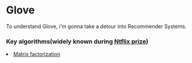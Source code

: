 # Glove

To understand Glove, i'm gonna take a detour into Recommender Systems.

<h3>Key algorithms(widely known during <a href="https://en.wikipedia.org/wiki/Netflix_Prize">Ntflix prize</a>)</h3>

<li><a href="https://en.wikipedia.org/wiki/Matrix_factorization_(recommender_systems)">Matrix factorization</a></li>
